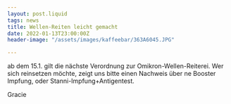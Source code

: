 ```yaml
---
layout: post.liquid
tags: news
title: Wellen-Reiten leicht gemacht
date: 2022-01-13T23:00:00Z
header-image: "/assets/images/kaffeebar/363A6045.JPG"

---
```

ab dem 15.1. gilt die nächste Verordnung zur Omikron-Wellen-Reiterei. Wer sich reinsetzen möchte, zeigt uns bitte einen Nachweis über ne Booster Impfung, oder Stanni-Impfung+Antigentest.  
  
Gracie 